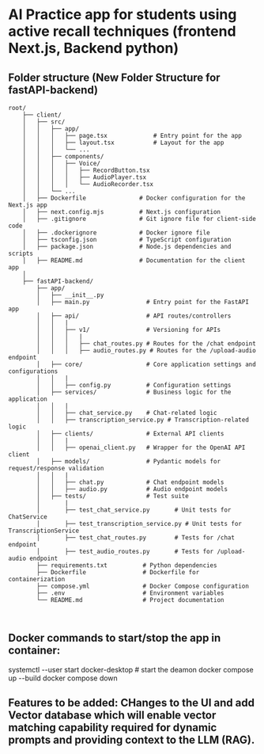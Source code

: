 # AI Practice app for students using active recall techniques (frontend Next.js, Backend python)

## Folder structure (New Folder Structure for fastAPI-backend)

```
root/
    ├── client/
    │   ├── src/
    │   │   ├── app/
    │   │   │   ├── page.tsx             # Entry point for the app
    │   │   │   ├── layout.tsx           # Layout for the app
    │   │   │   └── ...
    │   │   ├── components/
    │   │   │   ├── Voice/
    │   │   │   │   ├── RecordButton.tsx
    │   │   │   │   ├── AudioPlayer.tsx
    │   │   │   │   └── AudioRecorder.tsx
    │   │   └── ...
    │   ├── Dockerfile               # Docker configuration for the Next.js app
    │   ├── next.config.mjs          # Next.js configuration
    │   ├── .gitignore               # Git ignore file for client-side code
    │   ├── .dockerignore            # Docker ignore file
    │   ├── tsconfig.json            # TypeScript configuration
    │   ├── package.json             # Node.js dependencies and scripts
    │   ├── README.md                # Documentation for the client app
    │
    ├── fastAPI-backend/
        ├── app/
        │   ├── __init__.py
        │   ├── main.py                # Entry point for the FastAPI app
        │   ├── api/                   # API routes/controllers
        │   │   |
        │   │   ├── v1/                # Versioning for APIs
        │   │   │   |
        │   │   │   ├── chat_routes.py # Routes for the /chat endpoint
        │   │   │   ├── audio_routes.py # Routes for the /upload-audio endpoint
        │   ├── core/                  # Core application settings and configurations
        │   │   |
        │   │   ├── config.py          # Configuration settings
        │   ├── services/              # Business logic for the application
        │   │   |
        │   │   ├── chat_service.py    # Chat-related logic
        │   │   ├── transcription_service.py # Transcription-related logic
        │   ├── clients/               # External API clients
        │   │   |
        │   │   ├── openai_client.py   # Wrapper for the OpenAI API client
        │   ├── models/                # Pydantic models for request/response validation
        │   │   |
        │   │   ├── chat.py            # Chat endpoint models
        │   │   ├── audio.py           # Audio endpoint models
        │   ├── tests/                 # Test suite
        │       |
        │       ├── test_chat_service.py       # Unit tests for ChatService
        │       ├── test_transcription_service.py # Unit tests for TranscriptionService
        │       ├── test_chat_routes.py        # Tests for /chat endpoint
        │       ├── test_audio_routes.py       # Tests for /upload-audio endpoint
        ├── requirements.txt          # Python dependencies
        ├── Dockerfile                # Dockerfile for containerization
        ├── compose.yml               # Docker Compose configuration
        ├── .env                      # Environment variables
        └── README.md                 # Project documentation



```

## Docker commands to start/stop the app in container:

systemctl --user start docker-desktop # start the deamon
docker compose up --build
docker compose down

## Features to be added: CHanges to the UI and add Vector database which will enable vector matching capability required for dynamic prompts and providing context to the LLM (RAG).
